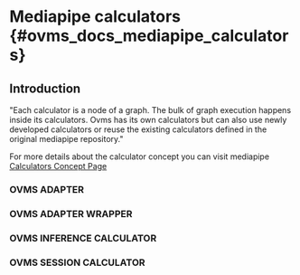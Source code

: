 # Mediapipe calculators {#ovms_docs_mediapipe_calculators}

## Introduction

"Each calculator is a node of a graph. The bulk of graph execution happens inside its calculators. Ovms has its own calculators but can also use newly developed calculators or reuse the existing calculators defined in the original mediapipe repository."

For more details about the calculator concept you can visit mediapipe [Calculators Concept Page](https://developers.google.com/mediapipe/framework/framework_concepts/calculators)

### OVMS ADAPTER

### OVMS ADAPTER WRAPPER

### OVMS INFERENCE CALCULATOR

### OVMS SESSION CALCULATOR
